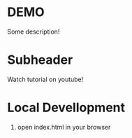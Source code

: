 # DEMO 
Some description!

# Subheader 
Watch tutorial on youtube!

# Local Devellopment

1. open index.html in your browser 